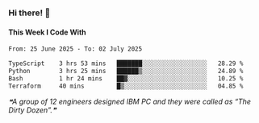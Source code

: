 ### Hi there! 👋

#### This Week I Code With
<!--START_SECTION:waka-->

```txt
From: 25 June 2025 - To: 02 July 2025

TypeScript    3 hrs 53 mins   ███████░░░░░░░░░░░░░░░░░░   28.29 %
Python        3 hrs 25 mins   ██████▒░░░░░░░░░░░░░░░░░░   24.89 %
Bash          1 hr 24 mins    ██▓░░░░░░░░░░░░░░░░░░░░░░   10.25 %
Terraform     40 mins         █▒░░░░░░░░░░░░░░░░░░░░░░░   04.85 %
```

<!--END_SECTION:waka-->

<!--STARTS_HERE_QUOTE_README-->
<i>❝A group of 12 engineers designed IBM PC and they were called as “The Dirty Dozen”.❞</i>
<!--ENDS_HERE_QUOTE_README-->
